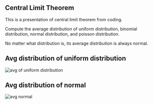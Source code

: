 ## Central Limit Theorem
This is a presentation of central limit theorem from coding.

Compute the average distribution of uniform distribution, binomial distribution, normal distribution,
and poisson distribution.

No matter what distribution is, its average distribution is always normal.


## Avg distribution of uniform distribution
![avg of uniform distribution]("https://github.com/wenbinhuang9/central-limit-theorem-verifier/blob/master/data/avg_from_normal_distribution.png")


## Avg distribution of normal

![avg normal]("https://github.com/wenbinhuang9/central-limit-theorem-verifier/blob/master/data/avg_from_normal_distribution.png")